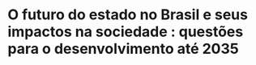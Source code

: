 # O futuro do estado no Brasil e seus impactos na sociedade : questões para o desenvolvimento até 2035

